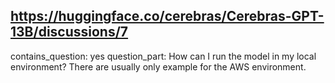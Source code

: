 ## https://huggingface.co/cerebras/Cerebras-GPT-13B/discussions/7

contains_question: yes
question_part: How can I run the model in my local environment? There are usually only example for the AWS environment.
